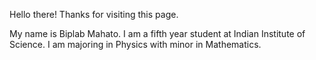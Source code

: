 Hello there! Thanks for visiting this page.

My name is Biplab Mahato. I am a fifth year student at Indian Institute of Science. I am majoring in Physics with minor in Mathematics.
